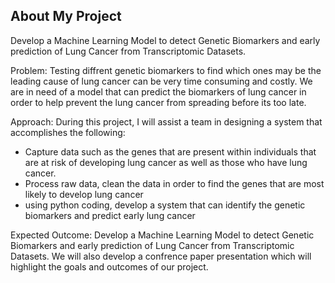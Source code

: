 ## About My Project

Develop a Machine Learning Model to detect Genetic Biomarkers and early prediction of Lung Cancer from Transcriptomic Datasets.

Problem: Testing diffrent genetic biomarkers to find which ones may be the leading cause of lung cancer can be very time consuming and costly. We are in need of a model that can predict the biomarkers of lung cancer in order to help prevent the lung cancer from spreading before its too late. 

Approach: During this project, I will assist a team in designing a system that accomplishes the following:

  - Capture data such as the genes that are present within individuals that are at risk of developing lung cancer as well as those who have lung cancer.
  - Process raw data, clean the data in order to find the genes that are most likely to develop lung cancer
  - using python coding, develop a system that can identify the genetic biomarkers and predict early lung cancer

Expected Outcome: Develop a Machine Learning Model to detect Genetic Biomarkers and early prediction of Lung Cancer from Transcriptomic Datasets. We will also develop a confrence paper presentation which will highlight the goals and outcomes of our project. 


